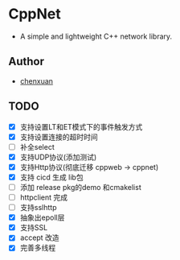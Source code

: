 # CppNet
- A simple and lightweight C++ network library.
## Author
- [chenxuan](https://github.com/chenxuan520)
## TODO
- [x] 支持设置LT和ET模式下的事件触发方式
- [x] 支持设置连接的超时时间
- [ ] 补全select
- [x] 支持UDP协议(添加测试)
- [x] 支持Http协议(彻底迁移 cppweb -> cppnet)
- [x] 支持 cicd 生成 lib包
- [ ] 添加 release pkg的demo 和cmakelist
- [ ] httpclient 完成
- [ ] 支持sslhttp
- [x] 抽象出epoll层
- [x] 支持SSL
- [x] accept 改造
- [x] 完善多线程
